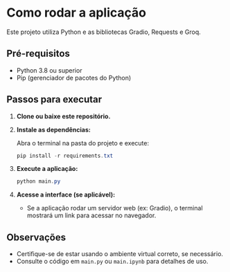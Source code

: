 # Como rodar a aplicação

Este projeto utiliza Python e as bibliotecas Gradio, Requests e Groq.

## Pré-requisitos
- Python 3.8 ou superior
- Pip (gerenciador de pacotes do Python)

## Passos para executar

1. **Clone ou baixe este repositório.**

2. **Instale as dependências:**

   Abra o terminal na pasta do projeto e execute:
   
   ```powershell
   pip install -r requirements.txt
   ```

3. **Execute a aplicação:**

   ```powershell
   python main.py
   ```

4. **Acesse a interface (se aplicável):**
   - Se a aplicação rodar um servidor web (ex: Gradio), o terminal mostrará um link para acessar no navegador.

## Observações
- Certifique-se de estar usando o ambiente virtual correto, se necessário.
- Consulte o código em `main.py` ou `main.ipynb` para detalhes de uso.
